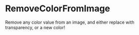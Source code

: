 # RemoveColorFromImage
 Remove any color value from an image, and either replace with transparency, or a new color!
